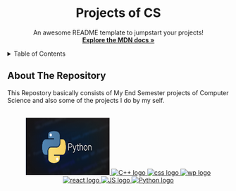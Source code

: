  <h1 align="center">Projects of CS </h1>

  <p align="center">
    An awesome README template to jumpstart your projects!
    <br />
    <a href="https://developer.mozilla.org/en-US/docs/Web/JavaScript"><strong>Explore the MDN docs »</strong></a>
    <br />
    
  </p>
</div>

<!-- TABLE OF CONTENTS -->
<details>
  <summary>Table of Contents</summary>
  <ul>
    <li><a href="#about-the-repository">About The Repository</a></li>
    <li><a href="#focp-esp">FOCP ESP - Game</a></li>
    <li><a href="#tic-tac-toe">Tic Tac Toe Game</a></li>
  </ul>
</details>

<!-- ABOUT THE REPO -->

## About The Repository

This Repostory basically consists of My End Semester projects of Computer Science and also some of the projects I do by my self.

<!-- PROJECT LOGO -->
<br />
<div align="center">
  <a href="#">
    <img src="Python.png" alt="Python Logo" width="190" height="130">
    <img src="Logo/Cplus.png"  alt="C++ logo" width="150" height="150">
    <img src="css.png"  alt="css logo" width="150" height="150">
    <img src="wordpress.jfif"  alt="wp logo" width="150" height="150">
    <img src="react.png"  alt="react logo" width="150" height="150">
    <img src="javascript_logo.png"  alt="JS logo" width="150" height="150">
    <img src="html.jpg"  alt="Python logo" width="150" height="150">
  </a>
